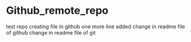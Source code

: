 # Github_remote_repo
test repo
creating file in github
one more line added 
change in readme file of github
change in readme file of git

